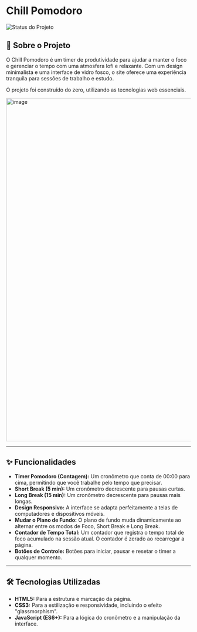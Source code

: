 # Chill Pomodoro

![Status do Projeto](https://img.shields.io/badge/status-concluído-green)

## 🧘 Sobre o Projeto

O Chill Pomodoro é um timer de produtividade para ajudar a manter o foco e gerenciar o tempo com uma atmosfera lofi e relaxante. Com um design minimalista e uma interface de vidro fosco, o site oferece uma experiência tranquila para sessões de trabalho e estudo.

O projeto foi construído do zero, utilizando as tecnologias web essenciais.

<img width="1910" height="936" alt="image" src="https://github.com/user-attachments/assets/dffe5bad-0527-4fcf-8f9e-f9dd430df2cf" />

---

## ✨ Funcionalidades

- **Timer Pomodoro (Contagem):** Um cronômetro que conta de 00:00 para cima, permitindo que você trabalhe pelo tempo que precisar.
- **Short Break (5 min):** Um cronômetro decrescente para pausas curtas.
- **Long Break (15 min):** Um cronômetro decrescente para pausas mais longas.
- **Design Responsivo:** A interface se adapta perfeitamente a telas de computadores e dispositivos móveis.
- **Mudar o Plano de Fundo:** O plano de fundo muda dinamicamente ao alternar entre os modos de Foco, Short Break e Long Break.
- **Contador de Tempo Total:** Um contador que registra o tempo total de foco acumulado na sessão atual. O contador é zerado ao recarregar a página.
- **Botões de Controle:** Botões para iniciar, pausar e resetar o timer a qualquer momento.

---

## 🛠️ Tecnologias Utilizadas

- **HTML5:** Para a estrutura e marcação da página.
- **CSS3:** Para a estilização e responsividade, incluindo o efeito "glassmorphism".
- **JavaScript (ES6+):** Para a lógica do cronômetro e a manipulação da interface.
